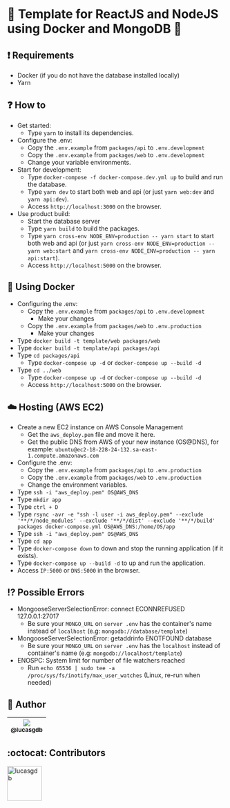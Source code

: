 # :rocket: Template for ReactJS and NodeJS using Docker and MongoDB :blue_heart:

## :exclamation: Requirements

- Docker (if you do not have the database installed locally)
- Yarn

## :question: How to

- Get started:
  - Type `yarn` to install its dependencies.
- Configure the .env:
  - Copy the `.env.example` from `packages/api` to `.env.development`
  - Copy the `.env.example` from `packages/web` to `.env.development`
  - Change your variable environments.
- Start for development:
  - Type `docker-compose -f docker-compose.dev.yml up` to build and run the database.
  - Type `yarn dev` to start both web and api (or just `yarn web:dev` and `yarn api:dev`).
  - Access `http://localhost:3000` on the browser.
- Use product build:
  - Start the database server
  - Type `yarn build` to build the packages.
  - Type `yarn cross-env NODE_ENV=production -- yarn start` to start both web and api (or just `yarn cross-env NODE_ENV=production -- yarn web:start` and `yarn cross-env NODE_ENV=production -- yarn api:start`).
  - Access `http://localhost:5000` on the browser.

## :whale: Using Docker

- Configuring the .env:
  - Copy the `.env.example` from `packages/api` to `.env.development`
    - Make your changes
  - Copy the `.env.example` from `packages/web` to `.env.production`
    - Make your changes
- Type `docker build -t template/web packages/web`
- Type `docker build -t template/api packages/api`
- Type `cd packages/api`
  - Type `docker-compose up -d` or `docker-compose up --build -d`
- Type `cd ../web`
  - Type `docker-compose up -d` or `docker-compose up --build -d`
  - Access `http://localhost:5000` on the browser.

## :cloud: Hosting (AWS EC2)

- Create a new EC2 instance on AWS Console Management
  - Get the `aws_deploy.pem` file and move it here.
  - Get the public DNS from AWS of your new instance (OS@DNS), for example: `ubuntu@ec2-18-228-24-132.sa-east-1.compute.amazonaws.com`
- Configure the .env:
  - Copy the `.env.example` from `packages/api` to `.env.production`
  - Copy the `.env.example` from `packages/web` to `.env.production`
  - Change the environment variables.
- Type `ssh -i "aws_deploy.pem" OS@AWS_DNS`
- Type `mkdir app`
- Type `ctrl + D`
- Type `rsync -avr -e "ssh -l user -i aws_deploy.pem" --exclude '**/*/node_modules' --exclude '**/*/dist' --exclude '**/*/build' packages docker-compose.yml OS@AWS_DNS:/home/OS/app`
- Type `ssh -i "aws_deploy.pem" OS@AWS_DNS`
- Type `cd app`
- Type `docker-compose down` to down and stop the running application (if it exists).
- Type `docker-compose up --build -d` to up and run the application.
- Access `IP:5000` or `DNS:5000` in the browser.

## :interrobang: Possible Errors

- MongooseServerSelectionError: connect ECONNREFUSED 127.0.0.1:27017
  - Be sure your `MONGO_URL` on `server .env` has the container's name instead of `localhost` (e.g: `mongodb://database/template`)
- MongooseServerSelectionError: getaddrinfo ENOTFOUND database
  - Be sure your `MONGO_URL` on `server .env` has the `localhost` instead of container's name (e.g: `mongodb://localhost/template`)
- ENOSPC: System limit for number of file watchers reached
  - Run `echo 65536 | sudo tee -a /proc/sys/fs/inotify/max_user_watches` (Linux, re-run when needed)

## :boy: Author

| [<img src="https://avatars3.githubusercontent.com/u/13838273?v=3&s=115"><br><sub>@lucasgdb</sub>](https://github.com/lucasgdb) |
| :----------------------------------------------------------------------------------------------------------------------------: |


## :octocat: Contributors

[//]: contributor-faces

<a href="https://github.com/lucasgdb"><img src="https://avatars3.githubusercontent.com/u/13838273?v=4" title="lucasgdb" width="80" height="80"></a>

[//]: contributor-faces
